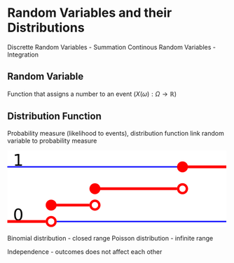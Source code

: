 # Random Variables and their Distributions

Discrette Random Variables - Summation
Continous Random Variables - Integration  

## Random Variable

Function that assigns a number to an event ($X(\omega) : \Omega \rightarrow \mathbb{R}$)

## Distribution Function

Probability measure (likelihood to events), distribution function link random variable to probability measure

![](img/02-discrette-probability-distribution.png)

Binomial distribution - closed range
Poisson distribution - infinite range

Independence - outcomes does not affect each other
